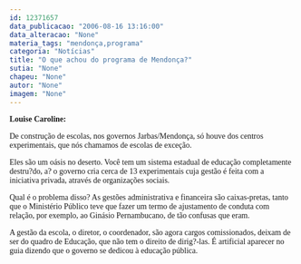 ```yaml
---
id: 12371657
data_publicacao: "2006-08-16 13:16:00"
data_alteracao: "None"
materia_tags: "mendonça,programa"
categoria: "Notícias"
title: "O que achou do programa de Mendonça?"
sutia: "None"
chapeu: "None"
autor: "None"
imagem: "None"
---
```

<p><P><FONT face=Verdana><STRONG>Louise Caroline:</STRONG></FONT></P></p>
<p><P><FONT face=Verdana>De construção de escolas, nos governos Jarbas/Mendonça, só houve&nbsp;dos centros experimentais, que nós chamamos de escolas de exceção. </FONT></P></p>
<p><P><FONT face=Verdana>Eles são um oásis no deserto. Você tem um sistema estadual de educação completamente destru?do, a? o governo cria cerca de 13 experimentais cuja gestão é feita com a iniciativa privada, através de organizações sociais. </FONT></P></p>
<p><P><FONT face=Verdana>Qual é o problema disso? As gestões administrativa e financeira são caixas-pretas, tanto que o Ministério Público teve que fazer um termo de ajustamento de conduta com relação, por exemplo, ao Ginásio Pernambucano, de tão confusas que eram.</FONT></P></p>
<p><P><FONT face=Verdana>A gestão da escola, o diretor, o coordenador, são agora cargos comissionados, deixam de ser do quadro de Educação, que não tem o direito de dirig?-las. É artificial aparecer no guia dizendo que o governo se dedicou à educação pública.</FONT></P> </p>
